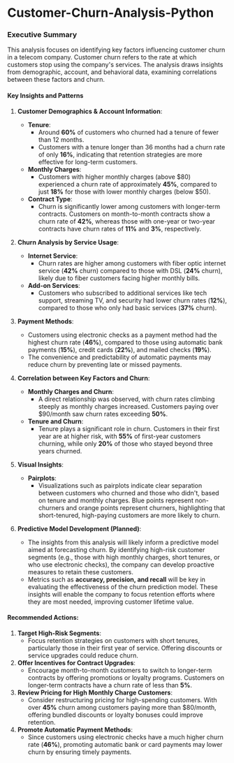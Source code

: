 # Customer-Churn-Analysis-Python



### **Executive Summary**

This analysis focuses on identifying key factors influencing customer churn in a telecom company. Customer churn refers to the rate at which customers stop using the company's services. The analysis draws insights from demographic, account, and behavioral data, examining correlations between these factors and churn.

#### **Key Insights and Patterns**

1. **Customer Demographics & Account Information**:
   - **Tenure**:
     - Around **60%** of customers who churned had a tenure of fewer than 12 months.
     - Customers with a tenure longer than 36 months had a churn rate of only **16%**, indicating that retention strategies are more effective for long-term customers.
   - **Monthly Charges**:
     - Customers with higher monthly charges (above \$80) experienced a churn rate of approximately **45%**, compared to just **18%** for those with lower monthly charges (below \$50).
   - **Contract Type**:
     - Churn is significantly lower among customers with longer-term contracts. Customers on month-to-month contracts show a churn rate of **42%**, whereas those with one-year or two-year contracts have churn rates of **11%** and **3%**, respectively.
  
2. **Churn Analysis by Service Usage**:
   - **Internet Service**:
     - Churn rates are higher among customers with fiber optic internet service (**42%** churn) compared to those with DSL (**24%** churn), likely due to fiber customers facing higher monthly bills.
   - **Add-on Services**:
     - Customers who subscribed to additional services like tech support, streaming TV, and security had lower churn rates (**12%**), compared to those who only had basic services (**37%** churn).
  
3. **Payment Methods**:
   - Customers using electronic checks as a payment method had the highest churn rate (**46%**), compared to those using automatic bank payments (**15%**), credit cards (**22%**), and mailed checks (**19%**).
   - The convenience and predictability of automatic payments may reduce churn by preventing late or missed payments.

4. **Correlation between Key Factors and Churn**:
   - **Monthly Charges and Churn**:
     - A direct relationship was observed, with churn rates climbing steeply as monthly charges increased. Customers paying over \$90/month saw churn rates exceeding **50%**.
   - **Tenure and Churn**:
     - Tenure plays a significant role in churn. Customers in their first year are at higher risk, with **55%** of first-year customers churning, while only **20%** of those who stayed beyond three years churned.
  
5. **Visual Insights**:
   - **Pairplots**:
     - Visualizations such as pairplots indicate clear separation between customers who churned and those who didn't, based on tenure and monthly charges. Blue points represent non-churners and orange points represent churners, highlighting that short-tenured, high-paying customers are more likely to churn.

6. **Predictive Model Development (Planned)**:
   - The insights from this analysis will likely inform a predictive model aimed at forecasting churn. By identifying high-risk customer segments (e.g., those with high monthly charges, short tenures, or who use electronic checks), the company can develop proactive measures to retain these customers.
   - Metrics such as **accuracy, precision, and recall** will be key in evaluating the effectiveness of the churn prediction model. These insights will enable the company to focus retention efforts where they are most needed, improving customer lifetime value.

#### **Recommended Actions**:
1. **Target High-Risk Segments**:
   - Focus retention strategies on customers with short tenures, particularly those in their first year of service. Offering discounts or service upgrades could reduce churn.
2. **Offer Incentives for Contract Upgrades**:
   - Encourage month-to-month customers to switch to longer-term contracts by offering promotions or loyalty programs. Customers on longer-term contracts have a churn rate of less than **5%**.
3. **Review Pricing for High Monthly Charge Customers**:
   - Consider restructuring pricing for high-spending customers. With over **45%** churn among customers paying more than \$80/month, offering bundled discounts or loyalty bonuses could improve retention.
4. **Promote Automatic Payment Methods**:
   - Since customers using electronic checks have a much higher churn rate (**46%**), promoting automatic bank or card payments may lower churn by ensuring timely payments.
